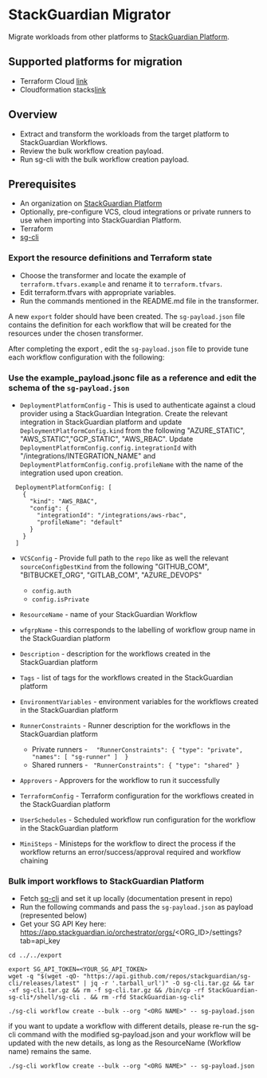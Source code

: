 # StackGuardian Migrator

Migrate workloads from other platforms to [StackGuardian Platform](https://app.stackguardian.io).

## Supported platforms for migration

- Terraform Cloud [link](/terraform-cloud/README.md)
- Cloudformation stacks[link](/cloudformation/README.md)

## Overview

- Extract and transform the workloads from the target platform to StackGuardian Workflows.
- Review the bulk workflow creation payload.
- Run sg-cli with the bulk workflow creation payload.

## Prerequisites

- An organization on [StackGuardian Platform](https://app.stackguardian.io)
- Optionally, pre-configure VCS, cloud integrations or private runners to use when importing into StackGuardian Platform.
- Terraform
- [sg-cli](https://github.com/StackGuardian/sg-cli/tree/main/shell)


### Export the resource definitions and Terraform state

- Choose the transformer and locate the example of `terraform.tfvars.example` and rename it to `terraform.tfvars`.
- Edit terraform.tfvars with appropriate variables.
- Run the commands mentioned in the README.md file in the transformer.

A new `export` folder should have been created. The `sg-payload.json` file contains the definition for each workflow that will be created for the resources under the chosen transformer.

After completing the export , edit the `sg-payload.json` file to provide tune each workflow configuration with the following:
###  Use the example_payload.jsonc file as a reference and edit the schema of the `sg-payload.json`
- `DeploymentPlatformConfig` - This is used to authenticate against a cloud provider using a StackGuardian Integration. Create the relevant integration in StackGuardian platform and update `DeploymentPlatformConfig.kind` from the following "AZURE_STATIC", "AWS_STATIC","GCP_STATIC", "AWS_RBAC". Update `DeploymentPlatformConfig.config.integrationId` with "/integrations/INTEGRATION_NAME" and `DeploymentPlatformConfig.config.profileName` with the name of the integration used upon creation.
```
  DeploymentPlatformConfig: [
    {
      "kind": "AWS_RBAC",
      "config": {
        "integrationId": "/integrations/aws-rbac",
        "profileName": "default"
      }
    }
  ]
```
- `VCSConfig` - Provide full path to the `repo` like as well the relevant `sourceConfigDestKind` from the following "GITHUB_COM", "BITBUCKET_ORG", "GITLAB_COM", "AZURE_DEVOPS"
    - `config.auth` 
    - `config.isPrivate`
     
- `ResourceName` - name of your StackGuardian Workflow
- `wfgrpName` - this corresponds to the labelling of workflow group name in the StackGuardian platform
- `Description` - description for the workflows created in the StackGuardian platform
- `Tags` - list of tags for the workflows created in the StackGuardian platform 
- `EnvironmentVariables` - environment variables for the workflows created in the StackGuardian platform
- `RunnerConstraints` - Runner description for the workflows in the StackGuardian platform
    - Private runners - ``` 
          "RunnerConstraints": {
            "type": "private",
            "names": [
                "sg-runner"
            ] 
          }```
    - Shared runners - ```
          "RunnerConstraints": {
            "type": "shared"
          }```
- `Approvers` - Approvers for the workflow to run it successfully
- `TerraformConfig` - Terraform configuration for the workflows created in the StackGuardian platform
- `UserSchedules` - Scheduled workflow run configuration for the workflow in the StackGuardian platform
- `MiniSteps` - Ministeps for the workflow to direct the process if the workflow returns an error/success/approval required and workflow chaining

### Bulk import workflows to StackGuardian Platform

- Fetch [sg-cli](https://github.com/StackGuardian/sg-cli.git) and set it up locally (documentation present in repo)
- Run the following commands and pass the `sg-payload.json` as payload (represented below)
- Get your SG API Key here: https://app.stackguardian.io/orchestrator/orgs/<ORG_ID>/settings?tab=api_key

```shell
cd ../../export

export SG_API_TOKEN=<YOUR_SG_API_TOKEN>
wget -q "$(wget -qO- "https://api.github.com/repos/stackguardian/sg-cli/releases/latest" | jq -r '.tarball_url')" -O sg-cli.tar.gz && tar -xf sg-cli.tar.gz && rm -f sg-cli.tar.gz && /bin/cp -rf StackGuardian-sg-cli*/shell/sg-cli . && rm -rfd StackGuardian-sg-cli*

./sg-cli workflow create --bulk --org "<ORG NAME>" -- sg-payload.json
```

if you want to update a workflow with different details, please re-run the sg-cli command with the modified sg-payload.json and your workflow will be updated with the new details, as long as the ResourceName (Workflow name) remains the same.
```shell
./sg-cli workflow create --bulk --org "<ORG NAME>" -- sg-payload.json
```
